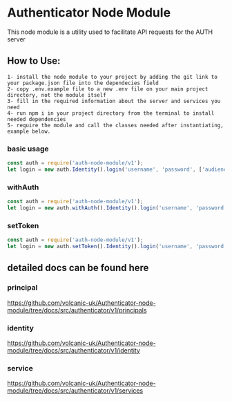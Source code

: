 # Authenticator Node Module

This node module is a utility used to facilitate API requests for the AUTH server 

## How to Use:
    1- install the node module to your project by adding the git link to your package.json file into the dependecies field
    2- copy .env.example file to a new .env file on your main project directory, not the module itself
    3- fill in the required information about the server and services you need
    4- run npm i in your project directory from the terminal to install needed dependencies
    5- require the module and call the classes needed after instantiating, example below.

### basic usage
```javascript
const auth = require('auth-node-module/v1');
let login = new auth.Identity().login('username', 'password', ['audience'], 'exp-date');
```

### withAuth
```javascript
const auth = require('auth-node-module/v1');
let login = new auth.withAuth().Identity().login('username', 'password', ['audience'], 'exp-date');
```

### setToken
```javascript
const auth = require('auth-node-module/v1');
let login = new auth.setToken().Identity().login('username', 'password', ['audience'], 'exp-date');
```

## detailed docs can be found here

### principal
https://github.com/volcanic-uk/Authenticator-node-module/tree/docs/src/authenticator/v1/principals

### identity
https://github.com/volcanic-uk/Authenticator-node-module/tree/docs/src/authenticator/v1/identity

### service
https://github.com/volcanic-uk/Authenticator-node-module/tree/docs/src/authenticator/v1/services
